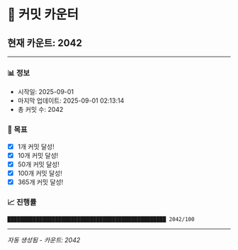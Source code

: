 # 🔢 커밋 카운터

## 현재 카운트: 2042

---

### 📊 정보
- 시작일: 2025-09-01
- 마지막 업데이트: 2025-09-01 02:13:14
- 총 커밋 수: 2042

### 🎯 목표
- [x] 1개 커밋 달성!
- [x] 10개 커밋 달성!
- [x] 50개 커밋 달성!
- [x] 100개 커밋 달성!
- [x] 365개 커밋 달성!

### 📈 진행률
```
██████████████████████████████████████████████████ 2042/100
```

---
*자동 생성됨 - 카운트: 2042*
